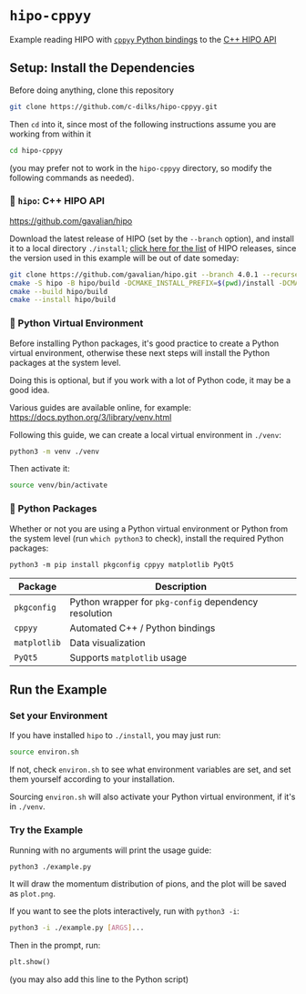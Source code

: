 # `hipo-cppyy`
Example reading HIPO with [`cppyy` Python bindings](https://cppyy.readthedocs.io/en/latest/)
to the [C++ HIPO API](https://github.com/gavalian/hipo)

## Setup: Install the Dependencies

Before doing anything, clone this repository
```bash
git clone https://github.com/c-dilks/hipo-cppyy.git
```
Then `cd` into it, since most of the following instructions assume you are working from within it
```bash
cd hipo-cppyy
```
(you may prefer not to work in the `hipo-cppyy` directory, so modify the following commands as needed).

### 🔶 `hipo`: C++ HIPO API
<https://github.com/gavalian/hipo>

Download the latest release of HIPO (set by the `--branch` option), and install it to a local directory `./install`; [click here for the list](https://github.com/gavalian/hipo/tags) of HIPO releases, since the version used in this example will be out of date someday:
```bash
git clone https://github.com/gavalian/hipo.git --branch 4.0.1 --recurse-submodules
cmake -S hipo -B hipo/build -DCMAKE_INSTALL_PREFIX=$(pwd)/install -DCMAKE_C_COMPILER=$(which gcc)   # -DCMAKE_C_COMPILER is needed, if on ifarm
cmake --build hipo/build
cmake --install hipo/build
```

### 🔶 Python Virtual Environment
Before installing Python packages, it's good practice to create a Python virtual environment, otherwise these next
steps will install the Python packages at the system level.

Doing this is optional, but if you work with a lot of Python code, it may be a good idea.

Various guides are available online, for example: <https://docs.python.org/3/library/venv.html>

Following this guide, we can create a local virtual environment in `./venv`:
```bash
python3 -m venv ./venv
```
Then activate it:
```bash
source venv/bin/activate
```

### 🔶 Python Packages
Whether or not you are using a Python virtual environment or Python from the system level (run `which python3` to check), install the required Python packages:
```
python3 -m pip install pkgconfig cppyy matplotlib PyQt5
```

| Package      | Description                                           |
| ---          | ---                                                   |
| `pkgconfig`  | Python wrapper for `pkg-config` dependency resolution |
| `cppyy`      | Automated C++ / Python bindings                       |
| `matplotlib` | Data visualization                                    |
| `PyQt5`      | Supports `matplotlib` usage                           |

## Run the Example

### Set your Environment
If you have installed `hipo` to `./install`, you may just run:
```bash
source environ.sh
```
If not, check `environ.sh` to see what environment variables are set, and set them yourself according to your installation.

Sourcing `environ.sh` will also activate your Python virtual environment, if it's in `./venv`.

### Try the Example
Running with no arguments will print the usage guide:
```bash
python3 ./example.py
```
It will draw the momentum distribution of pions, and the plot will be saved as `plot.png`.

If you want to see the plots interactively, run with `python3 -i`:
```bash
python3 -i ./example.py [ARGS]...
```
Then in the prompt, run:
```python
plt.show()
```
(you may also add this line to the Python script)
